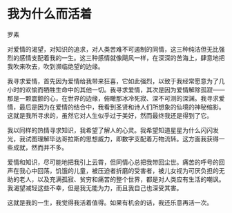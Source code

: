 # 我为什么而活着
罗素

对爱情的渴望，对知识的追求，对人类苦难不可遏制的同情，这三种纯洁但无比强烈的感情支配着我的一生。这三种感情就像飓风一样，在深深的苦海上，肆意地把我吹来吹去，吹到濒临绝望的边缘。

我寻求爱情，首先因为爱情给我带来狂喜，它如此强烈，以致于我经常愿意为了几小时的欢愉而牺牲生命中的其他一切。我寻求爱情，其次是因为爱情解除孤寂——那是一颗震颤的心，在世界的边缘，俯瞰那冰冷死寂、深不可测的深渊。我寻求爱情，最后是因为在爱情的结合中，我看到圣贤和诗人们所想象的仙境的神秘缩影。这就是我所寻求的，虽然它对人生似乎过于美好，然而最终我还是得到了它。

我以同样的热情寻求知识，我希望了解人的心灵。我希望知道星星为什么闪闪发光，我试图理解毕达哥拉斯的思想威力，即数字支配着万物流转。这方面我获得一些成就，然而并不多。

爱情和知识，尽可能地把我引上云霄，但同情心总把我带回尘世。痛苦的呼号的回声在我心中回荡，饥饿的儿童，被压迫者折磨的受害者，被儿女视为可厌负担的无助的老人，以及充满孤寂、贫穷和痛苦的整个世界，都是对人类应有生活的嘲讽。我渴望减轻这些不幸，但是我无能为力，而且我自己也深受其害。

这就是我的一生，我觉得我活着值得。如果有机会的话，我还乐意再活一次。
